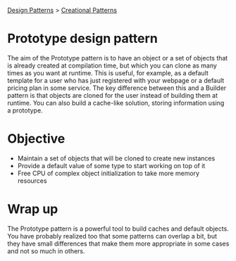 [Design Patterns](../../README.md) > [Creational Patterns](../README.md)

# Prototype design pattern
The aim of the Prototype pattern is to have an object or a set of objects that is already created at compilation time, but which you can clone as many times as you want at runtime. This is useful, for example, as a default template for a user who has just registered with your webpage or a default pricing plan in some service. The key difference between this and a Builder pattern is that objects are cloned for the user instead of building them at runtime. You can also build a cache-like solution, storing information using a prototype.

# Objective
- Maintain a set of objects that will be cloned to create new instances
- Provide a default value of some type to start working on top of it
- Free CPU of complex object initialization to take more memory resources

# Wrap up
The Prototype pattern is a powerful tool to build caches and default objects. You have probably realized too that some patterns can overlap a bit, but they have small differences that make them more appropriate in some cases and not so much in others.
